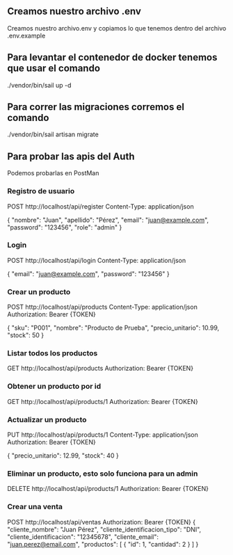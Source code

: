 ## Creamos nuestro archivo .env
Creamos nuestro archivo.env y copiamos lo que tenemos dentro del archivo .env.example

## Para levantar el contenedor de docker tenemos que usar el comando 
./vendor/bin/sail up -d

## Para correr las migraciones corremos el comando
./vendor/bin/sail artisan migrate

## Para probar las apis del Auth
Podemos probarlas en PostMan

### Registro de usuario
POST http://localhost/api/register
Content-Type: application/json

{
    "nombre": "Juan",
    "apellido": "Pérez",
    "email": "juan@example.com",
    "password": "123456",
    "role": "admin"
}

### Login 
POST http://localhost/api/login
Content-Type: application/json

{
    "email": "juan@example.com",
    "password": "123456"
}

### Crear un producto
POST http://localhost/api/products
Content-Type: application/json
Authorization: Bearer {TOKEN}

{
    "sku": "P001",
    "nombre": "Producto de Prueba",
    "precio_unitario": 10.99,
    "stock": 50
}

### Listar todos los productos 
GET http://localhost/api/products
Authorization: Bearer {TOKEN}

### Obtener un producto por id
GET http://localhost/api/products/1
Authorization: Bearer {TOKEN}

### Actualizar un producto 
PUT http://localhost/api/products/1
Content-Type: application/json
Authorization: Bearer {TOKEN}

{
    "precio_unitario": 12.99,
    "stock": 40
}

### Eliminar un producto, esto solo funciona para un admin
DELETE http://localhost/api/products/1
Authorization: Bearer {TOKEN}

### Crear una venta
POST http://localhost/api/ventas
Authorization: Bearer {TOKEN}
{
    "cliente_nombre": "Juan Pérez",
    "cliente_identificacion_tipo": "DNI",
    "cliente_identificacion": "12345678",
    "cliente_email": "juan.perez@email.com",
    "productos": [
        {
            "id": 1,
            "cantidad": 2
        }
    ]
}
